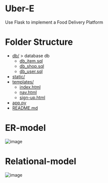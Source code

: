 # Uber-E
Use Flask to implement a Food Delivery Platform

# Folder Structure
* [db/](https://github.com/lon5948/Uber-E/edit/main/db)                                  > database db
  * [db_item.sql](https://github.com/lon5948/Uber-E/edit/main/db/db_item.sql)            <!-- table item -->
  * [db_shop.sql](https://github.com/lon5948/Uber-E/edit/main/db/db_shop.sql)            <!-- table shop -->
  * [db_user.sql](https://github.com/lon5948/Uber-E/edit/main/db/db_user.sql)            <!-- table user -->
* [static/](https://github.com/lon5948/Uber-E/edit/main/static)
* [templates/](https://github.com/lon5948/Uber-E/edit/main/templates)
  * [index.html](https://github.com/lon5948/Uber-E/edit/main/templates/index.html)       <!-- for user to sign in -->
  * [nav.html](https://github.com/lon5948/Uber-E/edit/main/templates/nav.html)           <!-- for user to search shops or manage his own shop when user logins -->
  * [sign-up.html](https://github.com/lon5948/Uber-E/edit/main/templates/sign-up.html)   <!-- for new user to register an account -->
* [app.py](https://github.com/lon5948/Uber-E/edit/main/app.py)                           <!-- use flask to implement -->
* [README.md](https://github.com/lon5948/Uber-E/edit/main/README.md)
    
# ER-model
![image](https://github.com/lon5948/Uber-E/blob/main/Model/ER%20model.png)

# Relational-model
![image](https://github.com/lon5948/Uber-E/blob/main/Model/Relational%20model.png)
